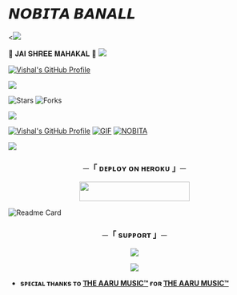 # 𝙉𝙊𝘽𝙄𝙏𝘼 𝘽𝘼𝙉𝘼𝙇𝙇 
<<img src="https://user-images.githubusercontent.com/73097560/115834477-dbab4500-a447-11eb-908a-139a6edaec5c.gif">
<p align="left">
                                                                                                  🔱      𝐉𝐀𝐈 𝐒𝐇𝐑𝐄𝐄 𝐌𝐀𝐇𝐀𝐊𝐀𝐋       🔱
    
 <img src="https://user-images.githubusercontent.com/73097560/115834477-dbab4500-a447-11eb-908a-139a6edaec5c.gif">

[![Vishal's GitHub Profile](https://img.shields.io/badge/GitHub-VishalPandey-181717?style=for-the-badge&logo=github&logoColor=white)](https://github.com/vishalpandeynkp1)

 <img src="https://user-images.githubusercontent.com/73097560/115834477-dbab4500-a447-11eb-908a-139a6edaec5c.gif">
 
![Stars](https://img.shields.io/github/stars/vishalpandeynkp1/VIPNOBITAMUSIC_REPO?style=social)
![Forks](https://img.shields.io/github/forks/vishalpandeynkp1/VIPNOBITAMUSIC_REPO?style=social)

<img src="https://user-images.githubusercontent.com/73097560/115834477-dbab4500-a447-11eb-908a-139a6edaec5c.gif">

[![Vishal's GitHub Profile](https://github-readme-stats.vercel.app/api?username=vishalpandeynkp1&show_icons=true&theme=flag-india)](https://github.com/vishalpandeynkp1) 
 [![GIF](https://github.com/vishalpandeynkp1/VIPNOBITAMUSIC_REPO/blob/main/VIPNOBITAMUSIC.gif)](https://github.com/vishalpandeynkp1)
   [![NOBITA](https://github-stats-alpha.vercel.app/api?username=vishalpandeynkp1 "NOBITA")](https://github-stats-alpha.vercel.app/api?username=vishalpandeynkp1 "NOBITA")

<img src="https://user-images.githubusercontent.com/73097560/115834477-dbab4500-a447-11eb-908a-139a6edaec5c.gif">

<h3 align="center">
    ─「 ᴅᴇᴩʟᴏʏ ᴏɴ ʜᴇʀᴏᴋᴜ 」─
</h3>

<p align="center"><a href="https://dashboard.heroku.com/new?template=https://github.com/vishalpandeynkp1/NOBITA_BANALL_BOT?"> <img src="https://img.shields.io/badge/Deploy%20On%20Heroku-green?style=for-the-badge&logo=heroku" width="220" height="38.45"/></a></p>


![Readme Card](https://github-readme-stats.vercel.app/api/pin/?username=vishalpandeynkp1&repo=NOBITA_BANALL&theme=flag-india)



<h3 align="center">
    ─「 sᴜᴩᴩᴏʀᴛ 」─
</h3>

<p align="center">
<a href="https://t.me/NOBITA_SUPPORT"><img src="https://img.shields.io/badge/-Support%20Group-blue.svg?style=for-the-badge&logo=Telegram"></a>
</p>

<p align="center">
<a href="(https://t.me/https://t.me/NOBITA_ALL_BOT"><img src="https://img.shields.io/badge/-Support%20Channel-blue.svg?style=for-the-badge&logo=Telegram"></a>
</p>


- <b> sᴩᴇᴄɪᴀʟ ᴛʜᴀɴᴋs ᴛᴏ [𝖳HE AARU MUSIC™](https://t.me/https://t.me/AARU_MUSIC_xBOT) ғᴏʀ [𝖳HE AARU MUSIC™](https://github.com/TEAMPURVI/PURVI_MUSIC) </b>
